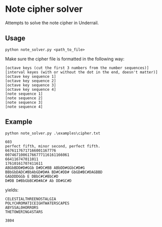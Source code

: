 # Note cipher solver
Attempts to solve the note cipher in Underrail.
## Usage
    python note_solver.py <path_to_file>
    
Make sure the cipher file is formatted in the following way:

    [octave keys (cut the first 3 numbers from the number sequences)]
    [interval keyes (with or without the dot in the end, doesn't matter)]
    [octave key sequence 1]
    [octave key sequence 2]
    [octave key sequence 3]
    [octave key sequence 4]
    [note sequence 1]
    [note sequence 2]
    [note sequence 3]
    [note sequence 4]

## Example
    python note_solver.py .\examples\cipher.txt

    603
    perfect fifth, minor second, perfect fifth.
    66761176717166001167776
    00746710061766777116161166061
    664116747011011
    17610161707411611
    ABGbBDD#D#GGb D#DC#BB ABbDD#GGbC#D#G
    BBbGbDADC#BbAbGD#D#A BD#C#DD# GbGD#BC#DAGBBD
    GAbDDDGGb E DBbC#C#BbC#D
    D#DB D#BbGbBC#D#AC# Ab DD#GC#D

yields:

    CELESTIALTHREENOSTALGIA
    POLYCHROMATICEIGHTWATERSCAPES
    ABYSSAL0HORRORS
    THETOWERING4STARS

    3804